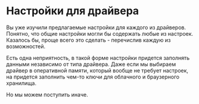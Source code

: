 # Настройки для драйвера

Вы уже изучили предлагаемые настройки для каждого из драйверов. Понятно, что общие настройки могли бы содержать любые из настроек. Казалось бы, проще всего это сделать - перечислив каждую из возможностей.

Есть одна неприятность, в такой форме настройки придется заполнять данными независимо от типа драйвера. Даже если мы выбираем драйвер в оперативной памяти, который вообще не требует настроек, на придется заполнить чем-то ключи для облачного и браузерного хранилища.

Но мы можем поступить иначе.
